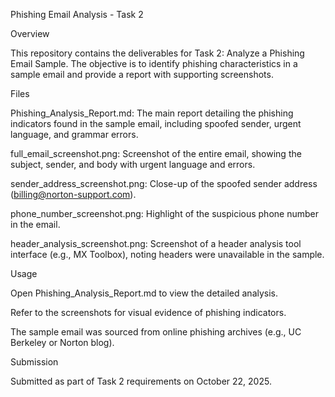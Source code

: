 Phishing Email Analysis - Task 2

Overview

This repository contains the deliverables for Task 2: Analyze a Phishing Email Sample. The objective is to identify phishing characteristics in a sample email and provide a report with supporting screenshots.

Files





Phishing_Analysis_Report.md: The main report detailing the phishing indicators found in the sample email, including spoofed sender, urgent language, and grammar errors.



full_email_screenshot.png: Screenshot of the entire email, showing the subject, sender, and body with urgent language and errors.



sender_address_screenshot.png: Close-up of the spoofed sender address (billing@norton-support.com).



phone_number_screenshot.png: Highlight of the suspicious phone number in the email.



header_analysis_screenshot.png: Screenshot of a header analysis tool interface (e.g., MX Toolbox), noting headers were unavailable in the sample.

Usage





Open Phishing_Analysis_Report.md to view the detailed analysis.



Refer to the screenshots for visual evidence of phishing indicators.



The sample email was sourced from online phishing archives (e.g., UC Berkeley or Norton blog).

Submission

Submitted as part of Task 2 requirements on October 22, 2025.